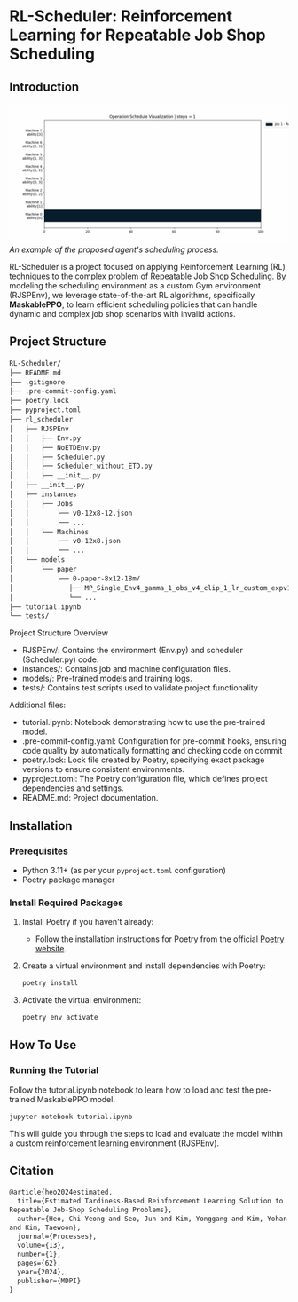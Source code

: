 # RL-Scheduler: Reinforcement Learning for Repeatable Job Shop Scheduling

## Introduction
![스케줄링 프로세스](images/scheduling_process_12x8.gif)
*An example of the proposed agent's scheduling process.*

RL-Scheduler is a project focused on applying Reinforcement Learning (RL) techniques to the complex problem of Repeatable Job Shop Scheduling. By modeling the scheduling environment as a custom Gym environment (RJSPEnv), we leverage state-of-the-art RL algorithms, specifically **MaskablePPO**, to learn efficient scheduling policies that can handle dynamic and complex job shop scenarios with invalid actions.

## Project Structure
~~~ bash
RL-Scheduler/
├── README.md
├── .gitignore
├── .pre-commit-config.yaml
├── poetry.lock
├── pyproject.toml
├── rl_scheduler
│   ├── RJSPEnv
│   │   ├── Env.py
│   │   ├── NoETDEnv.py
│   │   ├── Scheduler.py
│   │   ├── Scheduler_without_ETD.py
│   │   ├── __init__.py
│   ├── __init__.py
│   ├── instances
│   │   ├── Jobs
│   │       ├── v0-12x8-12.json
│   │       └── ...
│   │   └── Machines
│   │       ├── v0-12x8.json
│   │       └── ...
│   └── models
│       └── paper
│           ├── 0-paper-8x12-18m/
│              ├── MP_Single_Env4_gamma_1_obs_v4_clip_1_lr_custom_expv1_18000000.zip
│              └── ...
├── tutorial.ipynb
└── tests/
~~~
Project Structure Overview

- RJSPEnv/: Contains the environment (Env.py) and scheduler (Scheduler.py) code.
- instances/: Contains job and machine configuration files.
- models/: Pre-trained models and training logs.
- tests/: Contains test scripts used to validate project functionality

Additional files:

- tutorial.ipynb: Notebook demonstrating how to use the pre-trained model.
- .pre-commit-config.yaml: Configuration for pre-commit hooks, ensuring code quality by automatically formatting and checking code on commit
- poetry.lock: Lock file created by Poetry, specifying exact package versions to ensure consistent environments.
- pyproject.toml: The Poetry configuration file, which defines project dependencies and settings.
- README.md: Project documentation.

## Installation

### Prerequisites

- Python 3.11+ (as per your `pyproject.toml` configuration)
- Poetry package manager

### Install Required Packages

1. Install Poetry if you haven't already:
   - Follow the installation instructions for Poetry from the official [Poetry website](https://python-poetry.org/docs/#installation).

2. Create a virtual environment and install dependencies with Poetry:
   ```bash
   poetry install
   ```

3. Activate the virtual environment:
   ```bash
   poetry env activate
   ```

## How To Use

### Running the Tutorial

Follow the tutorial.ipynb notebook to learn how to load and test the pre-trained MaskablePPO model.

~~~bash
jupyter notebook tutorial.ipynb
~~~
This will guide you through the steps to load and evaluate the model within a custom reinforcement learning environment (RJSPEnv).

## Citation

~~~
@article{heo2024estimated,
  title={Estimated Tardiness-Based Reinforcement Learning Solution to Repeatable Job-Shop Scheduling Problems},
  author={Heo, Chi Yeong and Seo, Jun and Kim, Yonggang and Kim, Yohan and Kim, Taewoon},
  journal={Processes},
  volume={13},
  number={1},
  pages={62},
  year={2024},
  publisher={MDPI}
}
~~~